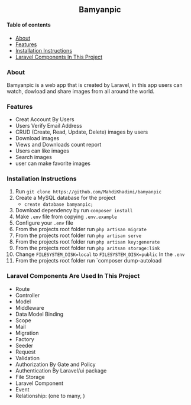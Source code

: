 <h2 align='center'>Bamyanpic</h2>

#### Table of contents

-   [About](#about)
-   [Features](#features)
-   [Installation Instructions](#installation-instructions)
-   [Laravel Components In This Project](#laravel-components-in-this-project)

### About

Bamyanpic is a web app that is created by Laravel, in this app users can watch, dowload and share images from all around the world.

### Features

-   Creat Account By Users
-   Users Verify Email Address
-   CRUD (Create, Read, Update, Delete) images by users
-   Download images
-   Views and Downloads count report
-   Users can like images
-   Search images
-   user can make favorite images

### Installation Instructions

1. Run `git clone https://github.com/MahdiKhadimi/bamyanpic`
2. Create a MySQL database for the project
    - `create database bamyanpic;`
3. Download dependency by run `composer install`
4. Make `.env` file from copying `.env.example`
5. Configure your `.env` file
6. From the projects root folder run `php artisan migrate`
7. From the projects root folder run `php artisan serve`
8. From the projects root folder run `php artisan key:generate`
9. From the projects root folder run `php aritsan storage:link`
10. Change `FILESYSTEM_DISK=local` to `FILESYSTEM_DISK=public` In the `.env`
11. From the projects root folder run `composer dump-autoload

### Laravel Components Are Used In This Project

-   Route
-   Controller
-   Model
-   Middleware
-   Data Model Binding
-   Scope
-   Mail
-   Migration
-   Factory
-   Seeder
-   Request
-   Validation
-   Authorization By Gate and Policy
-   Authentication By Laravel/ui package
-   File Storage
-   Laravel Component
-   Event
-   Relationship: (one to many, )
